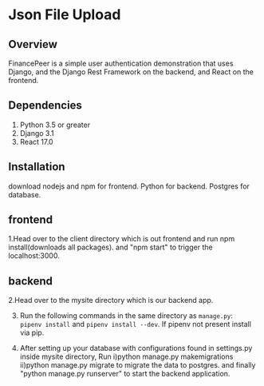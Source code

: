 # Json File Upload

## Overview

FinancePeer is a simple user authentication demonstration that uses
Django, and the Django Rest Framework on the backend, and React on the frontend.

## Dependencies

1. Python 3.5 or greater
2. Django 3.1
3. React 17.0

## Installation

download nodejs and npm for frontend.  Python for backend. Postgres for database.
## frontend
1.Head over to the client directory which is out frontend and run npm install(downloads all packages).
and "npm start" to trigger the localhost:3000.
## backend
2.Head over to the mysite directory which is our backend app.

3. Run the following commands in the same directory as `manage.py`:  
   `pipenv install` and `pipenv install --dev`. If pipenv not present install via pip.
   
4. After setting up your database with configurations found in settings.py inside mysite directory, Run
   i)python manage.py makemigrations
   ii)python manage.py migrate
   to migrate the data to postgres.
   and finally "python manage.py runserver" to start the backend application.

